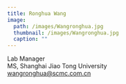 ```yaml
---
title: Ronghua Wang
image: 
  path: /images/Wangronghua.jpg
  thumbnail: /images/Wangronghua.jpg
  caption: ""
---
```

Lab Manager  
MS, Shanghai Jiao Tong University  
wangronghua@scmc.com.cn  
